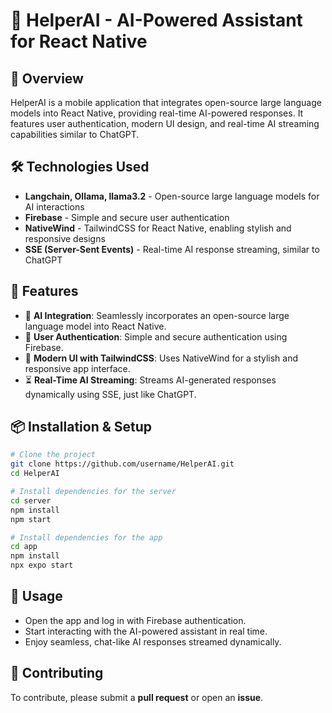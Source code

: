 # 🤖 HelperAI - AI-Powered Assistant for React Native

## 🚀 Overview
HelperAI is a mobile application that integrates open-source large language models into React Native, providing real-time AI-powered responses. It features user authentication, modern UI design, and real-time AI streaming capabilities similar to ChatGPT.

## 🛠️ Technologies Used
- **Langchain, Ollama, llama3.2** - Open-source large language models for AI interactions
- **Firebase** - Simple and secure user authentication
- **NativeWind** - TailwindCSS for React Native, enabling stylish and responsive designs
- **SSE (Server-Sent Events)** - Real-time AI response streaming, similar to ChatGPT

## 📌 Features
- 🤖 **AI Integration**: Seamlessly incorporates an open-source large language model into React Native.
- 🔐 **User Authentication**: Simple and secure authentication using Firebase.
- 🎨 **Modern UI with TailwindCSS**: Uses NativeWind for a stylish and responsive app interface.
- ⏳ **Real-Time AI Streaming**: Streams AI-generated responses dynamically using SSE, just like ChatGPT.

## 📦 Installation & Setup
```sh
# Clone the project
git clone https://github.com/username/HelperAI.git
cd HelperAI

# Install dependencies for the server
cd server
npm install
npm start

# Install dependencies for the app
cd app
npm install
npx expo start
```

## 🚀 Usage
- Open the app and log in with Firebase authentication.
- Start interacting with the AI-powered assistant in real time.
- Enjoy seamless, chat-like AI responses streamed dynamically.

## 📌 Contributing
To contribute, please submit a **pull request** or open an **issue**.


